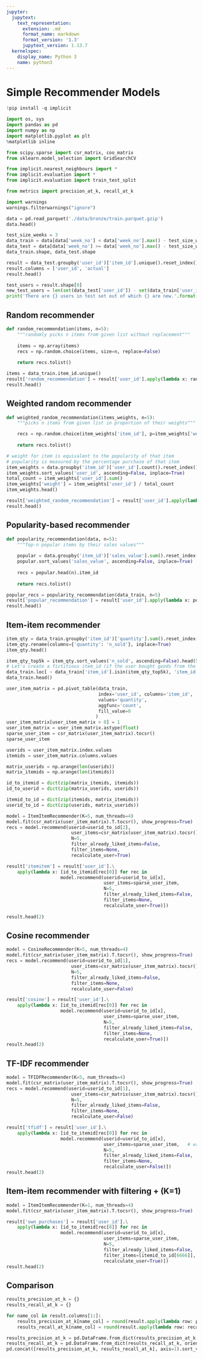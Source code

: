 ```yaml
---
jupyter:
  jupytext:
    text_representation:
      extension: .md
      format_name: markdown
      format_version: '1.3'
      jupytext_version: 1.13.7
  kernelspec:
    display_name: Python 3
    name: python3
---
```


# Simple Recommender Models

```python colab={"base_uri": "https://localhost:8080/"} id="wuSExkaEnz_9" outputId="6353be6e-277c-469e-ee03-b65a4e043ffd"
!pip install -q implicit
```

```python id="hRA492SKnWIF"
import os, sys
import pandas as pd
import numpy as np
import matplotlib.pyplot as plt
%matplotlib inline

from scipy.sparse import csr_matrix, coo_matrix
from sklearn.model_selection import GridSearchCV

from implicit.nearest_neighbours import *
from implicit.evaluation import * 
from implicit.evaluation import train_test_split

from metrics import precision_at_k, recall_at_k

import warnings
warnings.filterwarnings("ignore")
```

```python colab={"base_uri": "https://localhost:8080/", "height": 224} id="E510rfm0pnF_" outputId="40993a65-5f04-4f04-f5cf-d1d4a40f94e6"
data = pd.read_parquet('./data/bronze/train.parquet.gzip')
data.head()
```

```python colab={"base_uri": "https://localhost:8080/"} id="oTWdilyGplQp" outputId="735d6e7b-f24e-4733-b1bc-1b39dd3f97e8"
test_size_weeks = 3
data_train = data[data['week_no'] < data['week_no'].max() - test_size_weeks]
data_test = data[data['week_no'] >= data['week_no'].max() - test_size_weeks]
data_train.shape, data_test.shape
```

```python colab={"base_uri": "https://localhost:8080/", "height": 204} id="sksKsql7qr1A" outputId="1501aad2-4c41-4770-f6be-10d91a6a109d"
result = data_test.groupby('user_id')['item_id'].unique().reset_index()
result.columns = ['user_id', 'actual']
result.head()
```

```python colab={"base_uri": "https://localhost:8080/"} id="55FOLv-3pg_s" outputId="a9b5a9b5-ff3e-48dd-a900-8693045519d8"
test_users = result.shape[0]
new_test_users = len(set(data_test['user_id']) - set(data_train['user_id']))
print('There are {} users in test set out of which {} are new.'.format(test_users, new_test_users))
```

<!-- #region id="v3gbTRHdqhYq" -->
## Random recommender
<!-- #endregion -->

```python id="UNXW3UOCpEca"
def random_recommendation(items, n=5):
    """randomly picks n items from given list without replacement"""
    
    items = np.array(items)
    recs = np.random.choice(items, size=n, replace=False)
    
    return recs.tolist()
```

```python colab={"base_uri": "https://localhost:8080/", "height": 204} id="Wzzf3lyHqf1i" outputId="cb201902-6144-4ef3-c976-51d347dc522e"
items = data_train.item_id.unique()
result['random_recommendation'] = result['user_id'].apply(lambda x: random_recommendation(items, n=5))
result.head()
```

<!-- #region id="FjFNJ9OTrYHe" -->
## Weighted random recommender
<!-- #endregion -->

```python id="dloa3aZDpSGq"
def weighted_random_recommendation(items_weights, n=5):
    """picks n items from given list in proportion of their weights"""

    recs = np.random.choice(item_weights['item_id'], p=item_weights['weight'], size=n, replace=False)
    
    return recs.tolist()
```

```python colab={"base_uri": "https://localhost:8080/", "height": 204} id="ezfFcL8zqfx6" outputId="37d0e349-8c77-4b77-b2b5-746c6d9b407d"
# weight for item is equivalent to the popularity of that item
# popularity is measured by the percentage purchase of that item
item_weights = data.groupby('item_id')['user_id'].count().reset_index()
item_weights.sort_values('user_id', ascending=False, inplace=True)
total_count = item_weights['user_id'].sum()
item_weights['weight'] = item_weights['user_id'] / total_count
item_weights.head()
```

```python colab={"base_uri": "https://localhost:8080/", "height": 289} id="RBWNnSwjqfuW" outputId="3292ef2a-22e8-4150-a36c-0c68adf5fa23"
result['weighted_random_recommendation'] = result['user_id'].apply(lambda x: weighted_random_recommendation(item_weights, n=5))
result.head()
```

<!-- #region id="dqB0FPLhqfrZ" -->
## Popularity-based recommender
<!-- #endregion -->

```python id="Uk7uMM8isg1v"
def popularity_recommendation(data, n=5):
    """Top-n popular items by their sales values"""
    
    popular = data.groupby('item_id')['sales_value'].sum().reset_index()
    popular.sort_values('sales_value', ascending=False, inplace=True)
    
    recs = popular.head(n).item_id
    
    return recs.tolist()
```

```python colab={"base_uri": "https://localhost:8080/", "height": 374} id="vA2cGZ3Dsyhj" outputId="2ddff8e5-488e-4d9c-b7e1-a3a3dddb4412"
popular_recs = popularity_recommendation(data_train, n=5)
result['popular_recommendation'] = result['user_id'].apply(lambda x: popular_recs)
result.head()
```

<!-- #region id="TmbBoDLts5Ks" -->
## Item-item recommender
<!-- #endregion -->

```python colab={"base_uri": "https://localhost:8080/", "height": 204} id="rAyjzKsduMDH" outputId="fbd5110d-241d-45e2-e97c-5c2c0938cf1a"
item_qty = data_train.groupby('item_id')['quantity'].sum().reset_index()
item_qty.rename(columns={'quantity': 'n_sold'}, inplace=True)
item_qty.head()
```

```python colab={"base_uri": "https://localhost:8080/", "height": 224} id="u36tORt-uPts" outputId="cfe564b6-e221-46dd-931e-1088881f1d65"
item_qty_top5k = item_qty.sort_values('n_sold', ascending=False).head(5000).item_id.tolist()
# Let's create a fictitious item_id (if the user bought goods from the top 5000, then he "bought" such a product)
data_train.loc[ ~ data_train['item_id'].isin(item_qty_top5k), 'item_id'] = 6666
data_train.head()
```

```python colab={"base_uri": "https://localhost:8080/"} id="fea5j8lHut5T" outputId="82260a8b-485e-48d5-bb36-3c618286ec5f"
user_item_matrix = pd.pivot_table(data_train, 
                                  index='user_id', columns='item_id', 
                                  values='quantity',
                                  aggfunc='count', 
                                  fill_value=0
                                 )
user_item_matrix[user_item_matrix > 0] = 1
user_item_matrix = user_item_matrix.astype(float)
sparse_user_item = csr_matrix(user_item_matrix).tocsr()
sparse_user_item
```

```python id="QPmgpC6Wu8GE"
userids = user_item_matrix.index.values
itemids = user_item_matrix.columns.values

matrix_userids = np.arange(len(userids))
matrix_itemids = np.arange(len(itemids))

id_to_itemid = dict(zip(matrix_itemids, itemids))
id_to_userid = dict(zip(matrix_userids, userids))

itemid_to_id = dict(zip(itemids, matrix_itemids))
userid_to_id = dict(zip(userids, matrix_userids))
```

```python colab={"base_uri": "https://localhost:8080/", "height": 66, "referenced_widgets": ["bda3d8d193ad4c55a81c8eb365ce98c5", "3d92770394ca4ef5ba396f0244f09fe3", "c2b83e3380fe4c6bb998133f05812113", "f006076cb4ae491c8a193e01428a331c", "06e24a2211a441f0a788595cdb430b90", "37798f6be4af45188948b1295d7eeef1", "cf20d5e3ff3e40b5a17ef4c22d0f4e94", "55202913025945bea1954dd0cf6e7871"]} id="hxPKSArqtBmN" outputId="56dbacab-857f-4e4f-8067-0d5b8472f614"
model = ItemItemRecommender(K=5, num_threads=4)
model.fit(csr_matrix(user_item_matrix).T.tocsr(), show_progress=True)
recs = model.recommend(userid=userid_to_id[2],
                        user_items=csr_matrix(user_item_matrix).tocsr(),
                        N=5,
                        filter_already_liked_items=False, 
                        filter_items=None, 
                        recalculate_user=True)
```

```python colab={"base_uri": "https://localhost:8080/", "height": 281} id="TmmihbX2vJ7X" outputId="da9d69b3-526d-41f6-953f-56f75308620a"
result['itemitem'] = result['user_id'].\
    apply(lambda x: [id_to_itemid[rec[0]] for rec in 
                    model.recommend(userid=userid_to_id[x], 
                                    user_items=sparse_user_item,
                                    N=5, 
                                    filter_already_liked_items=False, 
                                    filter_items=None, 
                                    recalculate_user=True)])
    
result.head(2)
```

<!-- #region id="C1Hl31BJvXaD" -->
## Cosine recommender
<!-- #endregion -->

```python colab={"base_uri": "https://localhost:8080/", "height": 330, "referenced_widgets": ["1fae4f33bc0f4a90bef35864fabd5a0c", "30fe66b910a64ac68c033c0e8046165a", "5c29a0a2a85c4cad848bbea353464901", "87205fdd0b044dd1a00d82e77c2f84cd", "600e7554983e4525b285df0213e04b55", "fbfe9206ff0e4205a8c56f2e090b4b5b", "4573da9b6a1848a0a7bb2f1fe8241825", "2268ff8575a7403da84b735e1cea8dd6"]} id="yRf9BRSYvj0-" outputId="b992c1d4-695b-46cb-b02b-098f3b63382c"
model = CosineRecommender(K=5, num_threads=4)
model.fit(csr_matrix(user_item_matrix).T.tocsr(), show_progress=True)
recs = model.recommend(userid=userid_to_id[1], 
                        user_items=csr_matrix(user_item_matrix).tocsr(),
                        N=5, 
                        filter_already_liked_items=False, 
                        filter_items=None, 
                        recalculate_user=False)

result['cosine'] = result['user_id'].\
    apply(lambda x: [id_to_itemid[rec[0]] for rec in 
                    model.recommend(userid=userid_to_id[x], 
                                    user_items=sparse_user_item,
                                    N=5, 
                                    filter_already_liked_items=False, 
                                    filter_items=None, 
                                    recalculate_user=True)])
result.head(2)
```

<!-- #region id="W2OHuUvCw_e_" -->
## TF-IDF recommender
<!-- #endregion -->

```python colab={"base_uri": "https://localhost:8080/", "height": 66, "referenced_widgets": ["7b7d98d117d44018a160dfae75e92095", "9c6e7e0171684806b4becded01815e66", "4e229e89d8024e9391427dcefb82fb07", "bac2c3d671ff45a5b7d2cda083453036", "f4ea5d9f27764b049c6058e6bc224dfe", "b91aa44570fc495a983322eb5e4285ee", "9994cbfc0f9d41a59f76c35c8272499c", "5095a336545b45c4bd6324b959e9be5b"]} id="rGkGz1wExBoq" outputId="ab0418dc-9eea-42ca-abf4-4fa113909cbb"
model = TFIDFRecommender(K=5, num_threads=4)
model.fit(csr_matrix(user_item_matrix).T.tocsr(), show_progress=True)
recs = model.recommend(userid=userid_to_id[1], 
                        user_items=csr_matrix(user_item_matrix).tocsr(),
                        N=5, 
                        filter_already_liked_items=False, 
                        filter_items=None, 
                        recalculate_user=False)
```

```python colab={"base_uri": "https://localhost:8080/", "height": 301} id="37Mq3Qx-xE9D" outputId="a60fcc21-7005-40fe-8a02-7a1734a37ceb"
result['tfidf'] = result['user_id'].\
    apply(lambda x: [id_to_itemid[rec[0]] for rec in 
                    model.recommend(userid=userid_to_id[x], 
                                    user_items=sparse_user_item,   # на вход user-item matrix
                                    N=5, 
                                    filter_already_liked_items=False, 
                                    filter_items=None, 
                                    recalculate_user=False)])
result.head(2)
```

<!-- #region id="k6iisdi-yCe9" -->
## Item-item recommender with filtering + (K=1)
<!-- #endregion -->

```python colab={"base_uri": "https://localhost:8080/", "height": 350, "referenced_widgets": ["663811d24e74491aa15c64564f270c0b", "8134b53d324d4f10b937d9d44f80557f", "8d4f05a77be94333bd9ef37833b72481", "c42f007e05f44a81bc8d1873b692c5ca", "b82f516d14d04a92bda42f5bb7641a25", "c2ca84a609484be69f59816cb1389990", "a48ef1c2d0244767a8a9428c28b578ac", "2ff7a2b0734c490e831d00895b59f995"]} id="Jcr9WNKoyMXM" outputId="3c945c0d-5a31-482d-d7eb-22217a3aa043"
model = ItemItemRecommender(K=1, num_threads=4)
model.fit(csr_matrix(user_item_matrix).T.tocsr(), show_progress=True)

result['own_purchases'] = result['user_id'].\
    apply(lambda x: [id_to_itemid[rec[0]] for rec in 
                    model.recommend(userid=userid_to_id[x], 
                                    user_items=sparse_user_item,
                                    N=5, 
                                    filter_already_liked_items=False, 
                                    filter_items=[itemid_to_id[6666]], 
                                    recalculate_user=True)])
result.head(2)
```

<!-- #region id="lGcFRCJNwSAZ" -->
## Comparison
<!-- #endregion -->

```python id="hhWZczvnypwd"
results_precision_at_k = {}
results_recall_at_k = {}

for name_col in result.columns[1:]:
    results_precision_at_k[name_col] = round(result.apply(lambda row: precision_at_k(row[name_col], row['actual']), axis=1).mean(),4)
    results_recall_at_k[name_col] = round(result.apply(lambda row: recall_at_k(row[name_col], row['actual']), axis=1).mean(),4)
```

```python colab={"base_uri": "https://localhost:8080/", "height": 297} id="9EYNcI1LzacK" outputId="7839a98c-4ecc-4a12-eada-268a58b648dc"
results_precision_at_k = pd.DataFrame.from_dict(results_precision_at_k, orient='index', columns=['precision_at_k'])
results_recall_at_k = pd.DataFrame.from_dict(results_recall_at_k, orient='index', columns=['recall_at_k'])
pd.concat([results_precision_at_k, results_recall_at_k], axis=1).sort_values(by='precision_at_k', ascending=False)
```
